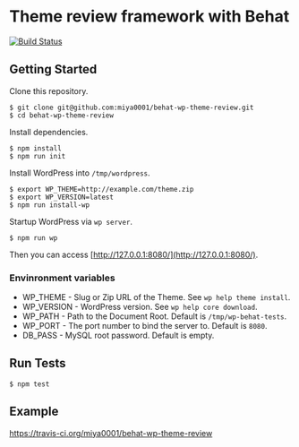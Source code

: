 # Theme review framework with Behat

[![Build Status](https://travis-ci.org/miya0001/behat-wp-theme-review.svg?branch=master)](https://travis-ci.org/miya0001/behat-wp-theme-review)

## Getting Started

Clone this repository.

```
$ git clone git@github.com:miya0001/behat-wp-theme-review.git
$ cd behat-wp-theme-review
```

Install dependencies.

```
$ npm install
$ npm run init
```

Install WordPress into `/tmp/wordpress`.

```
$ export WP_THEME=http://example.com/theme.zip
$ export WP_VERSION=latest
$ npm run install-wp
```

Startup WordPress via `wp server`.

```
$ npm run wp
```

Then you can access [http://127.0.0.1:8080/](http://127.0.0.1:8080/).

### Envinronment variables

* WP_THEME - Slug or Zip URL of the Theme. See `wp help theme install`.
* WP_VERSION - WordPress version. See `wp help core download`.
* WP_PATH - Path to the Document Root. Default is `/tmp/wp-behat-tests`.
* WP_PORT - The port number to bind the server to. Default is `8080`.
* DB_PASS - MySQL root password. Default is empty.

## Run Tests

```
$ npm test
```

## Example

https://travis-ci.org/miya0001/behat-wp-theme-review
